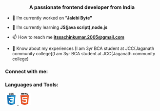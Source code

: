 <h3 align="center">A passionate frontend developer from India</h3>

- 🔭 I’m currently worked on **"Jalebi Byte"**

- 🌱 I’m currently learning **JS(java script),node.js**

- 📫 How to reach me **itssachinkumar.2005@gmail.com**

- 📄 Know about my experiences [I am 3yr BCA student at JCC(Jaganath community college](I am 3yr BCA student at JCC(Jaganath community college)

<h3 align="left">Connect with me:</h3>
<p align="left">
</p>

<h3 align="left">Languages and Tools:</h3>
<p align="left"> <a href="https://www.w3schools.com/css/" target="_blank" rel="noreferrer"> <img src="https://raw.githubusercontent.com/devicons/devicon/master/icons/css3/css3-original-wordmark.svg" alt="css3" width="40" height="40"/> </a> <a href="https://www.w3.org/html/" target="_blank" rel="noreferrer"> <img src="https://raw.githubusercontent.com/devicons/devicon/master/icons/html5/html5-original-wordmark.svg" alt="html5" width="40" height="40"/> </a> </p>

